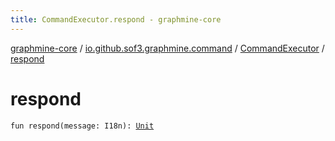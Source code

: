 ```yaml
---
title: CommandExecutor.respond - graphmine-core
---
```


[graphmine-core](../../index.html) / [io.github.sof3.graphmine.command](../index.html) / [CommandExecutor](index.html) / [respond](./respond.html)

# respond

`fun respond(message: I18n): `[`Unit`](https://kotlinlang.org/api/latest/jvm/stdlib/kotlin/-unit/index.html)